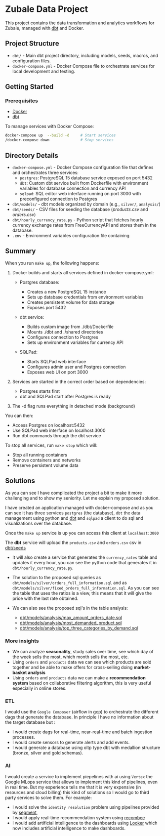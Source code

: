 # Zubale Data Project

This project contains the data transformation and analytics workflows for Zubale, 
managed with [dbt](https://www.getdbt.com/) and Docker.

## Project Structure

- `dbt/` - Main dbt project directory, including models, seeds, macros, and configuration files.
- `docker-compose.yml` - Docker Compose file to orchestrate services for local development and testing.

## Getting Started

### Prerequisites
- [Docker](https://www.docker.com/)
- [dbt](https://docs.getdbt.com/docs/installation)


To manage services with Docker Compose:

```sh
docker-compose up  --build -d     # Start services
/docker-compose down              # Stop services
```

## Directory Details

- `docker-compose.yml` - Docker Compose configuration file that defines and orchestrates three services:
  - `postgres`: PostgreSQL 15 database service exposed on port 5432
  - `dbt`: Custom dbt service built from Dockerfile with environment variables for database connection and currency API
  - `sqlpad`: SQL editor web interface running on port 3000 with preconfigured connection to Postgres
- `dbt/models/` - dbt models organized by domain (e.g., `silver/`, `analysis/`)
- `dbt/seeds/` - CSV files for seeding the database (*products.csv* and *orders.csv*)
- `dbt/hourly_currency_rate.py` - Python script that fetches hourly currency exchange rates from FreeCurrencyAPI and stores them in the database.
- `.env` - Environment variables configuration file containing

## Summary
When you run `make up`, the following happens:

1. Docker builds and starts all services defined in docker-compose.yml:

   - Postgres database:
     - Creates a new PostgreSQL 15 instance
     - Sets up database credentials from environment variables
     - Creates persistent volume for data storage
     - Exposes port 5432

   - dbt service:
     - Builds custom image from ./dbt/Dockerfile
     - Mounts ./dbt and ./shared directories
     - Configures connection to Postgres
     - Sets up environment variables for currency API

   - SQLPad:
     - Starts SQLPad web interface
     - Configures admin user and Postgres connection
     - Exposes web UI on port 3000

2. Services are started in the correct order based on dependencies:
   - Postgres starts first
   - dbt and SQLPad start after Postgres is ready

3. The -d flag runs everything in detached mode (background)

You can then:
- Access Postgres on localhost:5432
- Use SQLPad web interface on localhost:3000
- Run dbt commands through the dbt service

To stop all services, run `make stop` which will:
- Stop all running containers
- Remove containers and networks
- Preserve persistent volume data


## Solutions
As you can see I have complicated the project a bit to make it more challenging and to show my seniority. Let me explain my proposed solution.

I have created an application managed with docker-compose and as you can see it has three services `postgres` (the database), `dbt` the data management using python and [dbt](https://www.getdbt.com/) and `sqlpad` a client to do sql and visualizations over the database.

Once the `make up` service is up you can access this client at `localhost:3000`

The **dbt** service will upload the `products.csv` and `orders.csv` csv in [dbt/seeds](./dbt/seeds)

* It will also create a service that generates the `currency_rates` table and updates it every hour, you can see the python code that generates it in `dbt/hourly_currency_rate.py`.

* The solution to the proposed sql queries as `dbt/models/silver/orders_full_information.sql` and as `dbt/models/silver/fixed_orders_full_information.sql`. As you can see the table that uses the ratios is a view, this means that it will give the price with the last rate obtained.

* We can also see the proposed sql's in the table analysis:     
    * [dbt/models/analysis/max_amount_orders_date.sql](./dbt/models/analysis/max_amount_orders_date.sql)
    * [dbt/models/analysis/most_demanded_product.sql](./dbt/models/analysis/most_demanded_product.sql)
    * [dbt/models/analysis/top_three_categories_by_demand.sql](./dbt/models/analysis/top_three_categories_by_demand.sql)

### More insights
* We can analyze **seasonality**, study sales over time, see which day of the week sells the most, which month sells the most, etc.
* Using `orders` and `products` data we can see which products are sold together and be able to make offers for cross-selling doing **market-basket analysis**
* Using `orders` and `products`  data we can make a **recommendation system** based on collaborative filtering algorithm, this is very useful especially in online stores.

### ETL
I would use the `Google Composer`  (airflow in gcp) to orchestrate the different dags that generate the database. In principle I have no information about the target database but :
* I would create dags for real-time, near-real-time and batch ingestion processes.
* I would create sensors to generate alerts and add events.
* I would generate a database using oltp type dbt with medallion structure (bronze, silver and gold schemas).

### AI
I would create a service to implement piepelines with ai using `Vertex` the Google MLops service that allows to implement this kind of pipelines, even in real time. But my experience tells me that it is very expensive (in resources and cloud billing) this kind of solutions so I would go to third party services to solve them. For example:
* I would solve the `identity resolution` problem using pipelines provided by [segment](https://segment.com/blog/identity-resolution/), 
* I would apply real-time recommendation system using [recombee](https://www.recombee.com/)
* I would add artificial intelligence to the dashboards using [Looker](https://cloud.google.com/looker?hl=en) which now includes artificial intelligence to make dashboards.